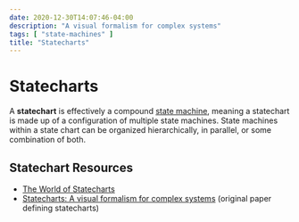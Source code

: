 ```yaml
---
date: 2020-12-30T14:07:46-04:00
description: "A visual formalism for complex systems"
tags: [ "state-machines" ]
title: "Statecharts"
---
```


# Statecharts

A **statechart** is effectively a compound [state machine](state-machines.md), meaning a statechart is made up of a configuration of multiple state machines. State machines within a state chart can be organized hierarchically, in parallel, or some combination of both.

## Statechart Resources

* [The World of Statecharts](https://statecharts.github.io/)
* [Statecharts: A visual formalism for complex systems](https://www.sciencedirect.com/science/article/pii/0167642387900359) (original paper defining statecharts)
